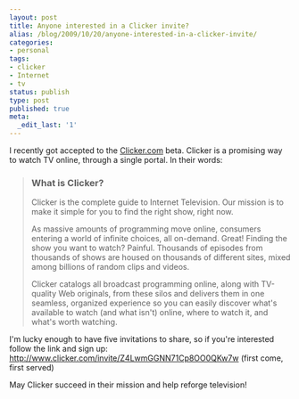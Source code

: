 ```yaml
---
layout: post
title: Anyone interested in a Clicker invite?
alias: /blog/2009/10/20/anyone-interested-in-a-clicker-invite/
categories:
- personal
tags:
- clicker
- Internet
- tv
status: publish
type: post
published: true
meta:
  _edit_last: '1'
---
```

I recently got accepted to the <a title="Clicker.com" href="http://www.clicker.com/" target="_blank">Clicker.com</a> beta. Clicker is a promising way to watch TV online, through a single portal. In their words:
<blockquote>
<h3>What is Clicker?</h3>
Clicker is the complete guide to Internet Television. Our mission is to make it simple for you to find the right show, right now.

As massive amounts of programming move online, consumers entering a world of infinite choices, all on-demand. Great! Finding the show you want to watch? Painful. Thousands of episodes from thousands of shows are housed on thousands of different sites, mixed among billions of random clips and videos.

Clicker catalogs all broadcast programming online, along with TV-quality Web originals, from these silos and delivers them in one seamless, organized experience so you can easily discover what's available to watch (and what isn't) online, where to watch it, and what's worth watching.</blockquote>
I'm lucky enough to have five invitations to share, so if you're interested follow the link and sign up: <a title="Clicker Invites: First come, first served" href="http://www.clicker.com/invite/Z4LwmGGNN71Cp8OO0QKw7w" target="_blank"> http://www.clicker.com/invite/Z4LwmGGNN71Cp8OO0QKw7w</a> (first come, first served)

May Clicker succeed in their mission and help reforge television!

